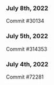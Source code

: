 ### July 8th, 2022

Commit #30134

### July 5th, 2022

Commit #314353


### July 4th, 2022

Commit #72281
